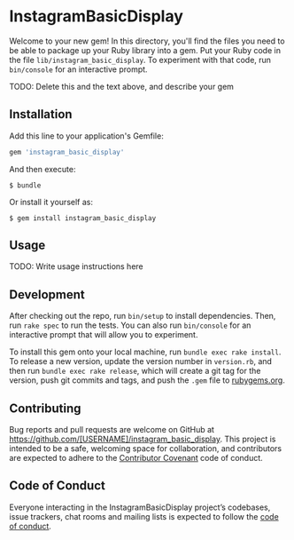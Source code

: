 # InstagramBasicDisplay

Welcome to your new gem! In this directory, you'll find the files you need to be able to package up your Ruby library into a gem. Put your Ruby code in the file `lib/instagram_basic_display`. To experiment with that code, run `bin/console` for an interactive prompt.

TODO: Delete this and the text above, and describe your gem

## Installation

Add this line to your application's Gemfile:

```ruby
gem 'instagram_basic_display'
```

And then execute:

    $ bundle

Or install it yourself as:

    $ gem install instagram_basic_display

## Usage

TODO: Write usage instructions here

## Development

After checking out the repo, run `bin/setup` to install dependencies. Then, run `rake spec` to run the tests. You can also run `bin/console` for an interactive prompt that will allow you to experiment.

To install this gem onto your local machine, run `bundle exec rake install`. To release a new version, update the version number in `version.rb`, and then run `bundle exec rake release`, which will create a git tag for the version, push git commits and tags, and push the `.gem` file to [rubygems.org](https://rubygems.org).

## Contributing

Bug reports and pull requests are welcome on GitHub at https://github.com/[USERNAME]/instagram_basic_display. This project is intended to be a safe, welcoming space for collaboration, and contributors are expected to adhere to the [Contributor Covenant](http://contributor-covenant.org) code of conduct.

## Code of Conduct

Everyone interacting in the InstagramBasicDisplay project’s codebases, issue trackers, chat rooms and mailing lists is expected to follow the [code of conduct](https://github.com/[USERNAME]/instagram_basic_display/blob/master/CODE_OF_CONDUCT.md).
